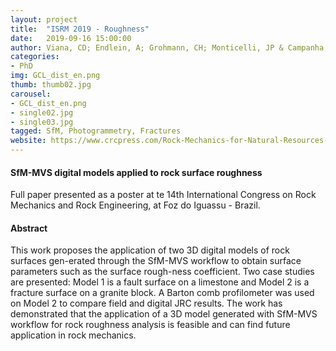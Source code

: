 ```yaml
---
layout: project
title:  "ISRM 2019 - Roughness"
date:   2019-09-16 15:00:00
author: Viana, CD; Endlein, A; Grohmann, CH; Monticelli, JP & Campanha, GAC 
categories:
- PhD
img: GCL_dist_en.png
thumb: thumb02.jpg
carousel:
- GCL_dist_en.png
- single02.jpg
- single03.jpg
tagged: SfM, Photogrammetry, Fractures
website: https://www.crcpress.com/Rock-Mechanics-for-Natural-Resources-and-Infrastructure-Development---Full/Fontoura-Rocca-Mendoza/p/book/9780367422844
---
```

#### SfM-MVS digital models applied to rock surface roughness
Full paper presented as a poster at te 14th International Congress on Rock Mechanics and Rock Engineering, at Foz do Iguassu - Brazil.

#### Abstract
This work proposes the application of two 3D digital models of rock surfaces gen-erated through the SfM-MVS workflow to obtain surface parameters such as the surface rough-ness coefficient. Two case studies are presented: Model 1 is a fault surface on a limestone and Model 2 is a fracture surface on a granite block. A Barton comb profilometer was used on Model 2 to compare field and digital JRC results. The work has demonstrated that the application of a 3D model generated with SfM-MVS workflow for rock roughness analysis is feasible and can find future application in rock mechanics.
